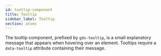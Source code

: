 ```yaml
---
id: tooltip-component
title: Tooltip
sidebar_label: Tooltip
section: atoms
---
```


The tooltip component, prefixed by `gds-tooltip`, is a small explanatory message that appears when hovering over an element. Tooltips require a `data-tooltip` attribute containing their message.

